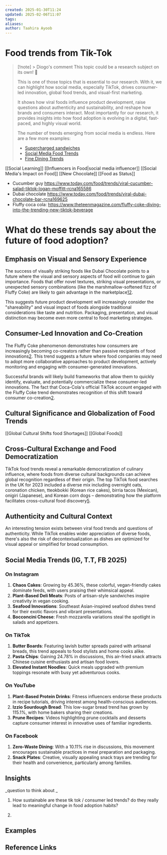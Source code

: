 ```yaml
---
created: 2025-01-30T11:24
updated: 2025-02-06T11:07
tags: 
aliases: 
author: Taahira Ayoob
---
```

# Food trends from Tik-Tok

> [!note] > Diogo's comment
> This topic could be a research subject on its own! 🙂
> 
> This is one of those topics that is essential to our research. With it, we can highlight how social media, especially TikTok, drives consumer-led innovation, global food trends, and visual-first marketing.
> 
> It shows how viral foods influence product development, raise questions about authenticity and sustainability, and reshape how brands and consumers interact. Most importantly for our research, it provides insights into how food adoption is evolving in a digital, fast-paced, and highly visual world.
> 
> The number of trends emerging from social media is endless. Here are a few more examples:
> 
> - [Supercharged sandwiches](https://www.theguardian.com/food/2024/sep/22/supersized-sandwich-american-style-carbs-sarnie-eateries)
> - [Social Media Food Trends](https://tastewise.io/blog/social-media-food-trends)
> - [Fine Dining Trends](https://guide.michelin.com/en/article/dining-out/top-food-trends-redefining-how-we-wine-and-dine-in-2025) 



[[Social Learning]] [[Influencers in Food|social media influencer]] [[Social Media's Impact on Food]]
[[New Chocolate]] [[Food as Status]]

- Cucumber guy https://www.today.com/food/trends/viral-cucumber-salad-tiktok-logan-moffitt-rcna165586 
- Dubai chocolate https://www.today.com/food/trends/viral-dubai-chocolate-bar-rcna169625 
- Fluffy coca cola: https://www.theteenmagazine.com/fluffy-coke-diving-into-the-trending-new-tiktok-beverage 

# What do these trends say about the future of food adoption?

## Emphasis on Visual and Sensory Experience

The success of visually striking foods like Dubai Chocolate points to a future where the visual and sensory aspects of food will continue to gain importance. Foods that offer novel textures, striking visual presentations, or unexpected sensory combinations (like the marshmallow-softened fizz of Fluffy Coke) are likely to gain advantage in the marketplace[1](https://www.delish.com/food-news/a61985896/tiktok-dubai-chocolate/)[2](https://www.theteenmagazine.com/fluffy-coke-diving-into-the-trending-new-tiktok-beverage).

This suggests future product development will increasingly consider the "shareability" and visual impact of foods alongside traditional considerations like taste and nutrition. Packaging, presentation, and visual distinction may become even more central to food marketing strategies.

## Consumer-Led Innovation and Co-Creation

The Fluffy Coke phenomenon demonstrates how consumers are increasingly becoming co-creators rather than passive recipients of food innovations[2](https://www.theteenmagazine.com/fluffy-coke-diving-into-the-trending-new-tiktok-beverage). This trend suggests a future where food companies may need to adopt more collaborative approaches to product development, actively monitoring and engaging with consumer-generated innovations.

Successful brands will likely build frameworks that allow them to quickly identify, evaluate, and potentially commercialize these consumer-led innovations. The fact that Coca-Cola's official TikTok account engaged with the Fluffy Coke trend demonstrates recognition of this shift toward consumer co-creation[2](https://www.theteenmagazine.com/fluffy-coke-diving-into-the-trending-new-tiktok-beverage).

## Cultural Significance and Globalization of Food Trends

[[Global Cultural Shifts food Shortages]] [[Global Foods]]


## Cross-Cultural Exchange and Food Democratization

TikTok food trends reveal a remarkable democratization of culinary influence, where foods from diverse cultural backgrounds can achieve global recognition regardless of their origin. The top TikTok food searches in the UK for 2023 included a diverse mix including overnight oats, coronation chicken, tteokbokki (Korean rice cakes), birria tacos (Mexican), onigiri (Japanese), and Korean corn dogs – demonstrating how the platform facilitates cross-cultural food discovery[5](https://www.foodmanufacture.co.uk/Article/2024/01/29/Top-food-trends-on-TikTok-revealed-in-new-research/).

## Authenticity and Cultural Context

An interesting tension exists between viral food trends and questions of authenticity. While TikTok enables wider appreciation of diverse foods, there's also the risk of decontextualization as dishes are optimized for visual appeal or simplified for broad consumption. 

## Social Media Trends (IG, T.T, FB 2025)

### On Instagram

1. **Chaos Cakes**: Growing by 45.36%, these colorful, vegan-friendly cakes dominate feeds, with users praising their whimsical appeal.
2. **Plant-Based Deli Meats**: Posts of artisan-style sandwiches inspire creativity in vegan cooking.
3. **Seafood Innovations**: Southeast Asian-inspired seafood dishes trend for their exotic flavors and vibrant presentations.
4. **Bocconcini Cheese**: Fresh mozzarella variations steal the spotlight in salads and appetizers.

### On TikTok

1. **Butter Boards**: Featuring lavish butter spreads paired with artisanal breads, this trend appeals to food stylists and home cooks alike.
2. **Pasta Chips**: Gaining 24.78% in discussions, this air-fried snack attracts Chinese cuisine enthusiasts and artisan food lovers.
3. **Elevated Instant Noodles**: Quick meals upgraded with premium toppings resonate with busy yet adventurous cooks.

### On YouTube

1. **Plant-Based Protein Drinks**: Fitness influencers endorse these products in recipe tutorials, driving interest among health-conscious audiences.
2. **Izzio Sourdough Bread**: This low-sugar bread trend has grown by 115.1%, with home bakers sharing their creations.
3. **Prune Recipes**: Videos highlighting prune cocktails and desserts capture consumer interest in innovative uses of familiar ingredients.

### On Facebook

1. **Zero-Waste Dining**: With a 10.11% rise in discussions, this movement encourages sustainable practices in meal preparation and packaging.
2. **Snack Plates**: Creative, visually appealing snack trays are trending for their health and convenience, particularly among families.

## Insights

_question to think about _

1. How sustainable are these tik tok / consumer led trends? do they really lead to meaningful change in food adoption habits?

2. 
## Examples

## Reference Links
